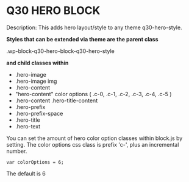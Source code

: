 # Q30 HERO BLOCK

Description: This adds hero layout/style to any theme q30-hero-style.

**Styles that can be extended via theme are the parent class**

.wp-block-q30-hero-block-q30-hero-style

**and child classes within**

- .hero-image
- .hero-image img
- .hero-content
- "hero-content" color options ( .c-0, .c-1, .c-2, .c-3, .c-4, .c-5 )
- .hero-content .hero-title-content
- .hero-prefix
- .hero-prefix-space
- .hero-title
- .hero-text

You can set the amount of hero color option classes within block.js by setting. The color options css class is prefix 'c-', plus an incremental number.

```
var colorOptions = 6;
```

The default is 6

